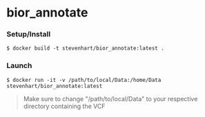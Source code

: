 # bior_annotate
### Setup/Install
```
$ docker build -t stevenhart/bior_annotate:latest .
```
### Launch
```
$ docker run -it -v /path/to/local/Data:/home/Data stevenhart/bior_annotate:latest
```
> Make sure to change "/path/to/local/Data" to your respective directory containing the VCF